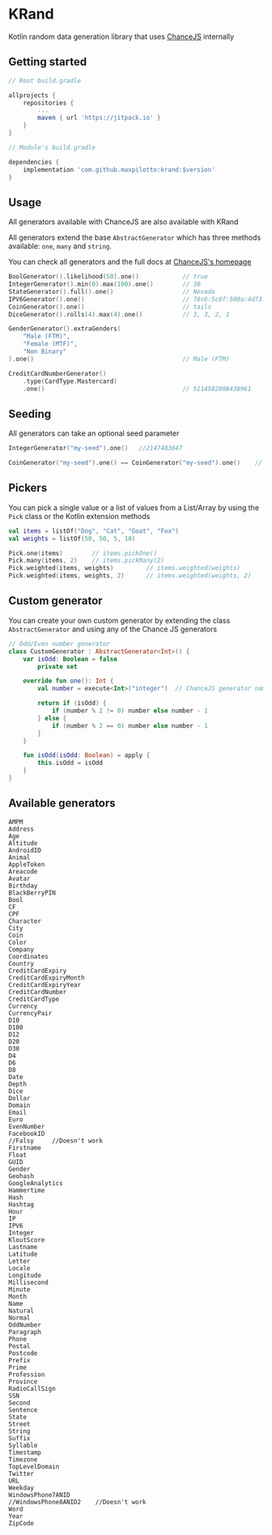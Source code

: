 # KRand

Kotlin random data generation library that uses [ChanceJS](https://chancejs.com/) internally

## Getting started

```gradle
// Root build.gradle

allprojects {
    repositories {
        ...
        maven { url 'https://jitpack.io' }
    }
}
```

```gradle
// Module's build.gradle

dependencies {
    implementation 'com.github.maxpilotto:krand:$version'
}
```

## Usage

All generators available with ChanceJS are also available with KRand

All generators extend the base `AbstractGenerator` which has three methods available: `one`, `many` and `string`.

You can check all generators and the full docs at [ChanceJS's homepage](https://chancejs.com/)

```kotlin
BoolGenerator().likelihood(50).one()            // true
IntegerGenerator().min(0).max(100).one()        // 30
StateGenerator().full().one()                   // Nevada
IPV6Generator().one()                           // 78c6:5c6f:500a:4d73:b4f3:f85c:08fa:5574
CoinGenerator().one()                           // tails
DiceGenerator().rolls(4).max(4).one()           // 3, 3, 2, 1  

GenderGenerator().extraGenders(
    "Male (FTM)", 
    "Female (MTF)", 
    "Non Binary"
).one()                                         // Male (FTM)

CreditCardNumberGenerator()
    .type(CardType.Mastercard)
    .one()                                      // 5114582008438961
```

## Seeding

All generators can take an optional seed parameter

```kotlin
IntegerGenerator("my-seed").one()   //2147483647

CoinGenerator("my-seed").one() == CoinGenerator("my-seed").one()    // True
```

## Pickers

You can pick a single value or a list of values from a List/Array by using the `Pick` class or the Kotlin extension methods

```kotlin
val items = listOf("Dog", "Cat", "Goat", "Fox")
val weights = listOf(50, 50, 5, 10)

Pick.one(items)        // items.pickOne()  
Pick.many(items, 2)    // items.pickMany(2)
Pick.weighted(items, weights)         // items.weighted(weights)
Pick.weighted(items, weights, 2)      // items.weighted(weights, 2)
```

## Custom generator

You can create your own custom generator by extending the class `AbstractGenerator` and using any of the Chance JS generators

```kotlin
// Odd/Even number generator
class CustomGenerator : AbstractGenerator<Int>() {
    var isOdd: Boolean = false
        private set

    override fun one(): Int {
        val number = execute<Int>("integer")  // ChanceJS generator name

        return if (isOdd) {
            if (number % 2 != 0) number else number - 1
        } else {
            if (number % 2 == 0) number else number - 1
        }
    }

    fun isOdd(isOdd: Boolean) = apply {
        this.isOdd = isOdd
    }
}
```

## Available generators

```
AMPM
Address
Age
Altitude
AndroidID
Animal
AppleToken
Areacode
Avatar
Birthday
BlackBerryPIN
Bool
CF
CPF
Character
City
Coin
Color
Company
Coordinates
Country
CreditCardExpiry
CreditCardExpiryMonth
CreditCardExpiryYear
CreditCardNumber
CreditCardType
Currency
CurrencyPair
D10
D100
D12
D20
D30
D4
D6
D8
Date
Depth
Dice
Dollar
Domain
Email
Euro
EvenNumber
FacebookID
//Falsy     //Doesn't work
Firstname
Float
GUID
Gender
Geohash
GoogleAnalytics
Hammertime
Hash
Hashtag
Hour
IP
IPV6
Integer
KloutScore
Lastname
Latitude
Letter
Locale
Longitude
Millisecond
Minute
Month
Name
Natural
Normal
OddNumber
Paragraph
Phone
Postal
Postcode
Prefix
Prime
Profession
Province
RadioCallSign
SSN
Second
Sentence
State
Street
String
Suffix
Syllable
Timestamp
Timezone
TopLevelDomain
Twitter
URL
Weekday
WindowsPhone7ANID
//WindowsPhone8ANID2    //Doesn't work
Word
Year
ZipCode
```
